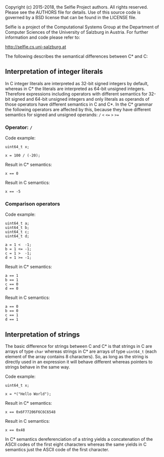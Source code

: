Copyright (c) 2015-2018, the Selfie Project authors. All rights reserved. Please see the AUTHORS file for details. Use of this source code is governed by a BSD license that can be found in the LICENSE file.

Selfie is a project of the Computational Systems Group at the Department of Computer Sciences of the University of Salzburg in Austria. For further information and code please refer to:

http://selfie.cs.uni-salzburg.at

The following describes the semantical differences between C\* and C:  

## Interpretation of integer literals 

In C integer literals are interpreted as 32-bit signed integers by default, whereas in C\* the literals are interpreted as 64-bit unsigned integers. Therefore expressions including operators with different semantics for 32-bit signed and 64-bit unsigned integers and only literals as operands of those operators have different semantics in C and C\*. In the C\* grammar the following operators are affected by this, because they have different semantics for signed and unsigned operands: `/` `<` `<=` `>` `>=` 

### Operator: `/`

Code example:  

```  
uint64_t x;

x = 100 / (-20);
```

Result in C\* semantics:

`x == 0`

Result in C semantics:

`x == -5`

### Comparison operators

Code example:  

```  
uint64_t a;
uint64_t b;
uint64_t c;
uint64_t d;

a = 1 <  -1;
b = 1 <= -1;
c = 1 >  -1;
d = 1 >= -1;
```

Result in C\* semantics:

```
a == 1
b == 1
c == 0
d == 0
```

Result in C semantics:

```
a == 0
b == 0
c == 1
d == 1
```

## Interpretation of strings

The basic difference for strings between C and C\* is that strings in C are arrays of type `char` whereas strings in C\* are arrays of type `uint64_t` (each element of the array contains 8 characters). So, as long as the string is directly used in an expression it will behave different whereas pointers to strings behave in the same way.

Code example:

```
uint64_t x;

x = *("Hello World");
```

Result in C\* semantics:

`x == 0x6F77206F6C6C6548`

Result in C semantics:

`x == 0x48`

In C\* semantics dereferenciation of a string yields a concatenation of the ASCII codes of the first eight characters whereas the same yields in C semantics just the ASCII code of the first character.






